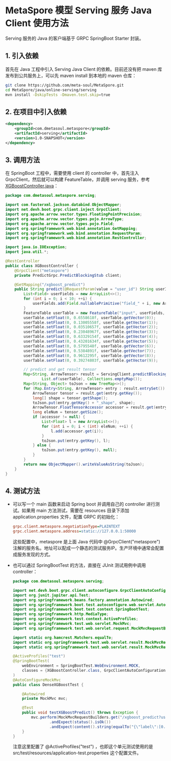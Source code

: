 # MetaSpore 模型 Serving 服务 Java Client 使用方法

Serving 服务的 Java 的客户端基于 GRPC SpringBoot Starter 封装。

## 1. 引入依赖
首先在 Java 工程中引入 Serving Java Client 的依赖。目前还没有把 maven 库发布到公共服务上，可以先 maven install 到本地的 maven 仓库：
```bash
git clone https://github.com/meta-soul/MetaSpore.git
cd MetaSpore/java/online-serving/serving
mvn install -DskipTests -Dmaven.test.skip=true
```

## 2. 在项目中引入依赖
```xml
<dependency>
    <groupId>com.dmetasoul.metaspore</groupId>
    <artifactId>serving</artifactId>
    <version>1.0-SNAPSHOT</version>
</dependency>
```

## 3. 调用方法
在 SpringBoot 工程中，需要使用 client 的 controller 中，首先注入 GrpcClient，然后就可以构建 FeatureTable，并调用 serving 服务，参考 [XGBoostController.java](src/test/java/com/dmetasoul/metaspore/serving/XGBoostController.java)：

```java
package com.dmetasoul.metaspore.serving;

import com.fasterxml.jackson.databind.ObjectMapper;
import net.devh.boot.grpc.client.inject.GrpcClient;
import org.apache.arrow.vector.types.FloatingPointPrecision;
import org.apache.arrow.vector.types.pojo.ArrowType;
import org.apache.arrow.vector.types.pojo.Field;
import org.springframework.web.bind.annotation.GetMapping;
import org.springframework.web.bind.annotation.RequestParam;
import org.springframework.web.bind.annotation.RestController;

import java.io.IOException;
import java.util.*;

@RestController
public class XGBoostController {
    @GrpcClient("metaspore")
    private PredictGrpc.PredictBlockingStub client;

    @GetMapping("/xgboost_predict")
    public String predict(@RequestParam(value = "user_id") String userId) throws IOException {
        List<Field> userFields = new ArrayList<>();
        for (int i = 0; i < 10; ++i) {
            userFields.add(Field.nullablePrimitive("field_" + i, new ArrowType.FloatingPoint(FloatingPointPrecision.SINGLE)));
        }
        FeatureTable userTable = new FeatureTable("input", userFields, ArrowAllocator.getAllocator());
        userTable.setFloat(0, 0.6558618f, userTable.getVector(0));
        userTable.setFloat(0, 0.13005558f, userTable.getVector(1));
        userTable.setFloat(0, 0.03510657f, userTable.getVector(2));
        userTable.setFloat(0, 0.23048967f, userTable.getVector(3));
        userTable.setFloat(0, 0.63329154f, userTable.getVector(4));
        userTable.setFloat(0, 0.43201634f, userTable.getVector(5));
        userTable.setFloat(0, 0.5795548f, userTable.getVector(6));
        userTable.setFloat(0, 0.5384891f, userTable.getVector(7));
        userTable.setFloat(0, 0.9612295f, userTable.getVector(8));
        userTable.setFloat(0, 0.39274803f, userTable.getVector(9));

        // predict and get result tensor
        Map<String, ArrowTensor> result = ServingClient.predictBlocking(client, "xgboost_model",
                List.of(userTable), Collections.emptyMap());
        Map<String, Object> toJson = new TreeMap<>();
        for (Map.Entry<String, ArrowTensor> entry : result.entrySet()) {
            ArrowTensor tensor = result.get(entry.getKey());
            long[] shape = tensor.getShape();
            toJson.put(entry.getKey() + "_shape", shape);
            ArrowTensor.FloatTensorAccessor accessor = result.get(entry.getKey()).getFloatData();
            long eleNum = tensor.getSize();
            if (accessor != null) {
                List<Float> l = new ArrayList<>();
                for (int i = 0; i < (int) eleNum; ++i) {
                    l.add(accessor.get(i));
                }
                toJson.put(entry.getKey(), l);
            } else {
                toJson.put(entry.getKey(), null);
            }
        }
        return new ObjectMapper().writeValueAsString(toJson);
    }
}
```

## 4. 测试方法
- 可以写一个 main 函数来启动 Spring boot 并调用自己的 controller 进行测试。如果用 main 方法测试，需要在 resources 目录下添加 application.properties 文件，配置 GRPC 的初始化：
    ```ini
    grpc.client.metaspore.negotiationType=PLAINTEXT
    grpc.client.metaspore.address=static://127.0.0.1:50000
    ```

    这些配置中，metaspore 是上面 Java 代码中 @GrpcClient("metaspore") 注解的服务名。地址可以配成一个静态的测试服务IP。生产环境中通常会配置成服务发现的方式。
- 也可以通过 SpringBootTest 的方法，直接在 JUnit 测试用例中调用 controller：
    ```java
    package com.dmetasoul.metaspore.serving;

    import net.devh.boot.grpc.client.autoconfigure.GrpcClientAutoConfiguration;
    import org.junit.jupiter.api.Test;
    import org.springframework.beans.factory.annotation.Autowired;
    import org.springframework.boot.test.autoconfigure.web.servlet.AutoConfigureMockMvc;
    import org.springframework.boot.test.context.SpringBootTest;
    import org.springframework.http.MediaType;
    import org.springframework.test.context.ActiveProfiles;
    import org.springframework.test.web.servlet.MockMvc;
    import org.springframework.test.web.servlet.request.MockMvcRequestBuilders;

    import static org.hamcrest.Matchers.equalTo;
    import static org.springframework.test.web.servlet.result.MockMvcResultMatchers.content;
    import static org.springframework.test.web.servlet.result.MockMvcResultMatchers.status;

    @ActiveProfiles("test")
    @SpringBootTest(
        webEnvironment = SpringBootTest.WebEnvironment.MOCK,
        classes = {XGBoostController.class, GrpcClientAutoConfiguration.class}
    )
    @AutoConfigureMockMvc
    public class DenseXGBoostTest {

        @Autowired
        private MockMvc mvc;

        @Test
        public void testXGBoostPredict() throws Exception {
            mvc.perform(MockMvcRequestBuilders.get("/xgboost_predict?user_id=xxx").accept(MediaType.APPLICATION_JSON))
                    .andExpect(status().isOk())
                    .andExpect(content().string(equalTo("{\"label\":[0.0],\"label_shape\":[1],\"probabilities\":[0.7300644,0.2699356],\"probabilities_shape\":[1,2]}")));
        }
    }
    ```

    注意这里配置了 @ActiveProfiles("test") ，也即这个单元测试使用的是 src/test/resources/application-test.properties 这个配置文件。